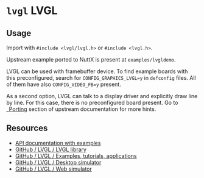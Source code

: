 `lvgl` LVGL
===========

Usage
-----

Import with `#include <lvgl/lvgl.h>` or `#include <lvgl.h>`.

Upstream example ported to NuttX is present at `examples/lvgldemo`.

LVGL can be used with framebuffer device. To find example boards with
this preconfigured, search for `CONFIG_GRAPHICS_LVGL=y` in `defconfig`
files. All of them have also `CONFIG_VIDEO_FB=y` present.

As a second option, LVGL can talk to a display driver and explicitly
draw line by line. For this case, there is no preconfigured board
present. Go to \_[Porting]() section of upstream documentation for more
hints.

Resources
---------

-   [API documentation with
    examples](https://docs.lvgl.io/latest/en/html/index.html)
-   [GitHub / LVGL / LVGL library](https://github.com/lvgl/lvgl)
-   [GitHub / LVGL / Examples, tutorials,
    applications](https://github.com/lvgl/lv_examples)
-   [GitHub / LVGL / Desktop
    simulator](https://github.com/lvgl/lv_sim_eclipse_sdl)
-   [GitHub / LVGL / Web
    simulator](https://github.com/lvgl/lv_sim_emscripten)
